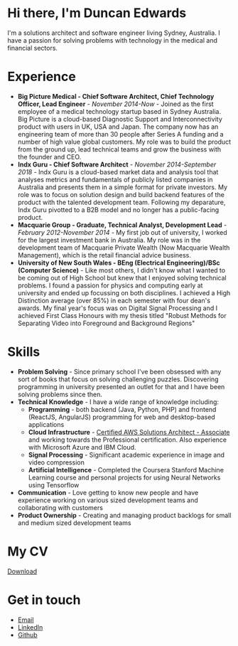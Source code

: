 # Hi there, I'm Duncan Edwards

I'm a solutions architect and software engineer living Sydney, Australia. I have a passion for solving problems with technology in the medical and financial sectors.

# Experience

- **Big Picture Medical - Chief Software Architect, Chief Technology Officer, Lead Engineer** - _November 2014-Now_ - Joined as the first employee of a medical technology startup based in Sydney Australia. Big Picture is a cloud-based Diagnostic Support and Interconnectivity product with users in UK, USA and Japan. The company now has an engineering team of more than 30 people after Series A funding and a number of high value global customers. My role was to build the product from the ground up, lead technical teams and grow the business with the founder and CEO.
- **Indx Guru - Chief Software Architect** - _November 2014-September 2018_ - Indx Guru is a cloud-based market data and analysis tool that analyses metrics and fundamentals of publicly listed companies in Australia and presents them in a simple format for private investors. My role was to focus on solution design and build backend features of the product with the talented development team. Following my deparature, Indx Guru pivotted to a B2B model and no longer has a public-facing product.
- **Macquarie Group - Graduate, Technical Analyst, Development Lead** - _February 2012-November 2014_ - My first job out of university, I worked for the largest investment bank in Australia. My role was in the development team of Macquarie Private Wealth (Now Macquarie Wealth Management), which is the retail financial advice business. 
- **University of New South Wales - BEng (Electrical Engineering)/BSc (Computer Science)** - Like most others, I didn't know what I wanted to be coming out of High School but knew that I enjoyed solving technical problems. I found a passion for physics and computing early at university and ended up focussing on both disciplines. I achieved a High Distinction average (over 85%) in each semester with four dean's awards. My final year's focus was on Digital Signal Processing and I achieved First Class Honours with my thesis titled "Robust Methods for Separating Video into Foreground and Background Regions"

# Skills

- **Problem Solving** - Since primary school I've been obsessed with any sort of books that focus on solving challenging puzzles. Discovering programming in university presented an outlet for that and I have been solving problems since then.
- **Technical Knowledge** - I have a wide range of knowledge including:
  - **Programming** - both backend (Java, Python, PHP) and frontend (ReactJS, AngularJS) programming for web and desktop-based applications
  - **Cloud Infrastructure** - [Certified AWS Solutions Architect - Associate](https://www.credly.com/badges/784c7c14-15f5-4c27-a41e-a6e691e6493f/public_url) and working towards the Professional certification. Also experience with Microsoft Azure and IBM Cloud.
  - **Signal Processing** - Significant academic experience in image and video compression
  - **Artificial Intelligence** - Completed the Coursera Stanford Machine Learning course and personal projects for using Neural Networks using Tensorflow
- **Communication** - Love getting to know new people and have experience working on various sized development teams and collaborating with customers
- **Product Ownership** - Creating and managing product backlogs for small and medium sized development teams

# My CV
[Download](https://drive.google.com/uc?export=download&id=1KjAWr7a5RZPUzU9lHIjrStspcwksaMK4)

# Get in touch

- [Email](mailto:contact@duncanedwards.me)
- [LinkedIn](www.linkedin.com/in/duncan-edwards-3bb4b7a7)
- [Github](https://github.com/dnbedwards)

<!--
**dnbedwards/dnbedwards** is a ✨ _special_ ✨ repository because its `README.md` (this file) appears on your GitHub profile.

Here are some ideas to get you started:

- 🔭 I’m currently working on ...
- 🌱 I’m currently learning ...
- 👯 I’m looking to collaborate on ...
- 🤔 I’m looking for help with ...
- 💬 Ask me about ...
- 📫 How to reach me: ...
- 😄 Pronouns: ...
- ⚡ Fun fact: ...
-->
